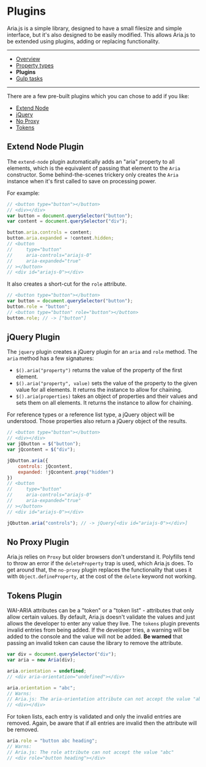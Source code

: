 # Plugins

Aria.js is a simple library, designed to have a small filesize and simple interface, but it's also designed to be easily modified. This allows Aria.js to be extended using plugins, adding or replacing functionality.

---
- [Overview](overview.md)
- [Property types](types.md)
- **Plugins**
- [Gulp tasks](gulp.md)
---


There are a few pre-built plugins which you can chose to add if you like:

- [Extend Node](#extend-node-plugin)
- [jQuery](#jquery-plugin)
- [No Proxy](#no-proxy-plugin)
- [Tokens](#tokens-plugin)

## Extend Node Plugin

The `extend-node` plugin automatically adds an "aria" property to all elements, which is the equivalent of passing that element to the `Aria` constructor. Some behind-the-scenes trickery only creates the `Aria` instance when it's first called to save on processing power.

For example:

```js
// <button type="button"></button>
// <div></div>
var button = document.querySelector("button");
var content = document.querySelector("div");

button.aria.controls = content;
button.aria.expanded = !content.hidden;
// <button
//     type="button"
//     aria-controls="ariajs-0"
//     aria-expanded="true"
// ></button>
// <div id="ariajs-0"></div>
```

It also creates a short-cut for the `role` attribute.

```js
// <button type="button"></button>
var button = document.querySelector("button");
button.role = "button";
// <button type="button" role="button"></button>
button.role; // -> ["button"]
```

## jQuery Plugin

The `jquery` plugin creates a jQuery plugin for an `aria` and `role` method. The `aria` method has a few signatures:

- `$().aria("property")` returns the value of the property of the first element.
- `$().aria("property", value)` sets the value of the property to the given value for all elements. It returns the instance to allow for chaining.
- `$().aria(properties)` takes an object of properties and their values and sets them on all elements. It returns the instance to allow for chaining.

For reference types or a reference list type, a jQuery object will be understood. Those properties also return a jQuery object of the results.

```js
// <button type="button"></button>
// <div></div>
var jQbutton = $("button");
var jQcontent = $("div");

jQbutton.aria({
    controls: jQcontent,
    expanded: !jQcontent.prop("hidden")
})
// <button
//     type="button"
//     aria-controls="ariajs-0"
//     aria-expanded="true"
// ></button>
// <div id="ariajs-0"></div>

jQbutton.aria("controls"); // -> jQuery[<div id="ariajs-0"></div>]
```

## No Proxy Plugin

Aria.js relies on `Proxy` but older browsers don't understand it. Polyfills tend to throw an error if the `deleteProperty` trap is used, which Aria.js does. To get around that, the `no-proxy` plugin replaces the functionality that uses it with `Object.defineProperty`, at the cost of the `delete` keyword not working.

## Tokens Plugin

WAI-ARIA attributes can be a "token" or a "token list" - attributes that only allow certain values. By default, Aria.js doesn't validate the values and just allows the developer to enter any value they live. The `tokens` plugin prevents invalid entries from being added. If the developer tries, a warning will be added to the console and the value will not be added. **Be warned** that passing an invalid token can cause the library to remove the attribute.

```js
var div = document.querySelector("div");
var aria = new Aria(div);

aria.orientation = undefined;
// <div aria-orientation="undefined"></div>

aria.orientation = "abc";
// Warns:
// Aria.js: The aria-orientation attribute can not accept the value "abc"
// <div></div>
```

For token lists, each entry is validated and only the invalid entries are removed. Again, be aware that if all entries are invalid then the attribute will be removed.

```js
aria.role = "button abc heading";
// Warns:
// Aria.js: The role attribute can not accept the value "abc"
// <div role="button heading"></div>
```
